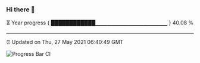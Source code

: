 ### Hi there 👋

⏳ Year progress { ████████████▁▁▁▁▁▁▁▁▁▁▁▁▁▁▁▁▁▁ } 40.08 %

---

⏰ Updated on Thu, 27 May 2021 06:40:49 GMT

![Progress Bar CI](https://github.com/liununu/liununu/workflows/Progress%20Bar%20CI/badge.svg)
